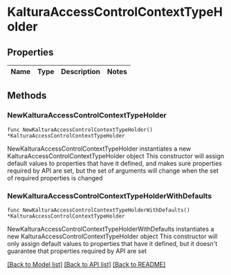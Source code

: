 # KalturaAccessControlContextTypeHolder

## Properties

Name | Type | Description | Notes
------------ | ------------- | ------------- | -------------

## Methods

### NewKalturaAccessControlContextTypeHolder

`func NewKalturaAccessControlContextTypeHolder() *KalturaAccessControlContextTypeHolder`

NewKalturaAccessControlContextTypeHolder instantiates a new KalturaAccessControlContextTypeHolder object
This constructor will assign default values to properties that have it defined,
and makes sure properties required by API are set, but the set of arguments
will change when the set of required properties is changed

### NewKalturaAccessControlContextTypeHolderWithDefaults

`func NewKalturaAccessControlContextTypeHolderWithDefaults() *KalturaAccessControlContextTypeHolder`

NewKalturaAccessControlContextTypeHolderWithDefaults instantiates a new KalturaAccessControlContextTypeHolder object
This constructor will only assign default values to properties that have it defined,
but it doesn't guarantee that properties required by API are set


[[Back to Model list]](../README.md#documentation-for-models) [[Back to API list]](../README.md#documentation-for-api-endpoints) [[Back to README]](../README.md)


